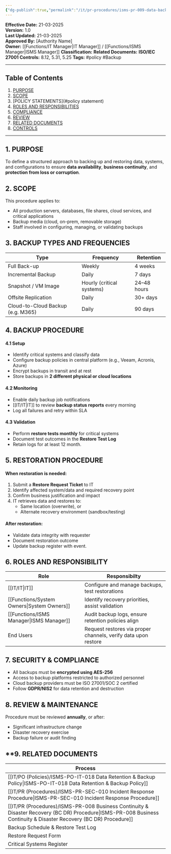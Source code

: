 ```yaml
---
{"dg-publish":true,"permalink":"/it/pr-procedures/isms-pr-009-data-backup-and-restoration-procedure/"}
---
```



 
**Effective Date:** 21-03-2025  
**Version:** 1.0  
**Last Updated:** 21-03-2025  
**Approved By:** [Authority Name]  
**Owner:** [[Functions/IT Manager\|IT Manager]] / [[Functions/ISMS Manager\|ISMS Manager]]
**Classification:**
**Related Documents:**
**ISO/IEC 27001 Controls:** 8.12, 5.31, 5.25
**Tags:** #policy #Backup

---
## **Table of Contents**  
1. [PURPOSE](#purpose)  
2. [SCOPE](#scope)  
3. [POLICY STATEMENTS](#policy statement)  
4. [ROLES AND RESPONSIBILITIES](#roles-and-responsibilities)  
5. [COMPLIANCE](#dmarc)  
6. [REVIEW](#responsibilities)  
7. [RELATED DOCUMENTS](#compliance)  
8. [CONTROLS](#registrations)  
---
## **1. PURPOSE**  
To define a structured approach to backing up and restoring data, systems, and configurations to ensure **data availability**, **business continuity**, and **protection from loss or corruption**.
## **2. SCOPE**
This procedure applies to:
- All production servers, databases, file shares, cloud services, and critical applications
- Backup media (cloud, on-prem, removable storage)
- Staff involved in configuring, managing, or validating backups
## **3. BACKUP TYPES AND FREQUENCIES**

| Type                              | Frequency                 | Retention   |
| --------------------------------- | ------------------------- | ----------- |
| Full Back-up                      | Weekly                    | 4 weeks     |
| Incremental Backup                | Daily                     | 7 days      |
| Snapshot / VM Image               | Hourly (critical systems) | 24–48 hours |
| Offsite Replication               | Daily                     | 30+ days    |
| Cloud-to-Cloud Backup (e.g. M365) | Daily                     | 90 days     |
 ## **4. BACKUP PROCEDURE**
#### 4.1 Setup
- Identify critical systems and classify data
- Configure backup policies in central platform (e.g., Veeam, Acronis, Azure)
- Encrypt backups in transit and at rest
- Store backups in **2 different physical or cloud locations**
#### 4.2 Monitoring
- Enable daily backup job notifications
- [[IT/IT\|IT]] to review **backup status reports** every morning
- Log all failures and retry within SLA
#### 4.3 Validation
- Perform **restore tests monthly** for critical systems
- Document test outcomes in the **Restore Test Log**
- Retain logs for at least 12 month.
## **5. RESTORATION PROCEDURE**  
#### When restoration is needed:
1. Submit a **Restore Request Ticket** to IT
2. Identify affected system/data and required recovery point
3. Confirm business justification and impact
4. IT retrieves data and restores to:
    - Same location (overwrite), or
    - Alternate recovery environment (sandbox/testing)
#### After restoration:
- Validate data integrity with requester
- Document restoration outcome
- Update backup register with event.
## **6. ROLES AND RESPONSIBILITY**

| Role              | Responsibilty                                                  |
| ----------------- | -------------------------------------------------------------- |
| [[IT/IT\|IT]]            | Configure and manage backups, test restorations                |
| [[Functions/System Owners\|System Owners]] | Identify recovery priorities, assist validation                |
| [[Functions/ISMS Manager\|ISMS Manager]]  | Audit backup logs, ensure retention policies align             |
| End Users         | Request restores via proper channels, verify data upon restore |
## **7. SECURITY & COMPLIANCE**  
- All backups must be **encrypted using AES-256**
- Access to backup platforms restricted to authorized personnel
- Cloud backup providers must be ISO 27001/SOC 2 certified
- Follow **GDPR/NIS2** for data retention and destruction

## **8. REVIEW & MAINTENANCE**
Procedure must be reviewed **annually**, or after:
- Significant infrastructure change
- Disaster recovery exercise
- Backup failure or audit finding
## **9. RELATED DOCUMENTS

| Process                                                                   |
| ------------------------------------------------------------------------- |
| [[IT/PO (Policies)/ISMS-PO-IT-018 Data Retention & Backup Policy\|ISMS-PO-IT-018 Data Retention & Backup Policy]]                         |
| [[IT/PR (Procedures)/ISMS-PR-SEC-010 Incident Response Procedure\|ISMS-PR-SEC-010 Incident Response Procedure]]                           |
| [[IT/PR (Procedures)/ISMS-PR-008 Business Continuity & Disaster Recovery (BC DR) Procedure\|ISMS-PR-008 Business Continuity & Disaster Recovery (BC DR) Procedure]] |
| Backup Schedule & Restore Test Log                                        |
| Restore Request Form                                                      |
| Critical Systems Register                                                 |








